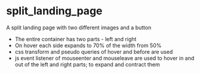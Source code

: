 # split_landing_page

A split landing page with two different images and a button

- The entire container has two parts - left and right
- On hover each side expands to 70% of the width from 50%
- css transform and pseudo queries of hover and before are used
- js event listener of mouseenter and mouseleave are used to hover in and out of the left and right parts; to expand and contract them
